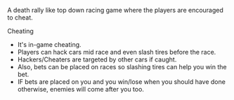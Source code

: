 A death rally like top down racing game where the players are encouraged to cheat.

Cheating
* It's in-game cheating.
* Players can hack cars mid race and even slash tires before the race.
* Hackers/Cheaters are targeted by other cars if caught.
* Also, bets can be placed on races so slashing tires can help you win the bet.
* IF bets are placed on you and you win/lose when you should have done otherwise, enemies will come after you too.